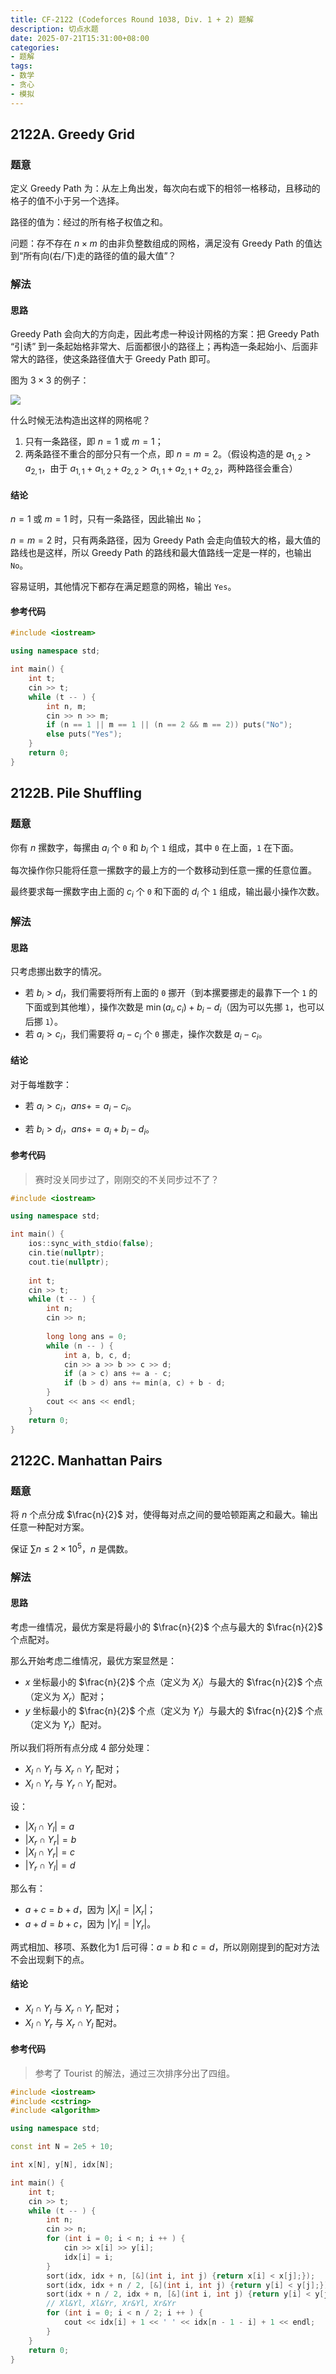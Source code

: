 ```yaml
---
title: CF-2122 (Codeforces Round 1038, Div. 1 + 2) 题解
description: 切点水题
date: 2025-07-21T15:31:00+08:00
categories:
- 题解
tags:
- 数学
- 贪心
- 模拟
---
```


## 2122A. Greedy Grid

### 题意

定义 Greedy Path 为：从左上角出发，每次向右或下的相邻一格移动，且移动的格子的值不小于另一个选择。

路径的值为：经过的所有格子权值之和。

问题：存不存在 $n \times m$ 的由非负整数组成的网格，满足没有 Greedy Path 的值达到“所有向(右/下)走的路径的值的最大值”？

### 解法

#### 思路

Greedy Path 会向大的方向走，因此考虑一种设计网格的方案：把 Greedy Path “引诱” 到一条起始格非常大、后面都很小的路径上；再构造一条起始小、后面非常大的路径，使这条路径值大于 Greedy Path 即可。

图为 $3 \times 3$ 的例子：

![](a.png)

什么时候无法构造出这样的网格呢？

1. 只有一条路径，即 $n = 1$ 或 $m = 1$；
2. 两条路径不重合的部分只有一个点，即 $n = m = 2$。（假设构造的是 $a_{1, 2} > a_{2, 1}$，由于 $a_{1, 1} + a_{1, 2} + a_{2, 2} > a_{1, 1} + a_{2, 1} + a_{2, 2}$，两种路径会重合）

#### 结论

$n = 1$ 或 $m = 1$ 时，只有一条路径，因此输出 `No`；

$n = m = 2$ 时，只有两条路径，因为 Greedy Path 会走向值较大的格，最大值的路线也是这样，所以 Greedy Path 的路线和最大值路线一定是一样的，也输出 `No`。

容易证明，其他情况下都存在满足题意的网格，输出 `Yes`。

#### 参考代码

```cpp
#include <iostream>

using namespace std;

int main() {
	int t;
	cin >> t;
	while (t -- ) {
		int n, m;
		cin >> n >> m;
		if (n == 1 || m == 1 || (n == 2 && m == 2)) puts("No");
		else puts("Yes");
	}
	return 0;
}
```

## 2122B. Pile Shuffling

### 题意

你有 $n$ 摞数字，每摞由 $a_i$ 个 `0` 和 $b_i$ 个 `1` 组成，其中 `0` 在上面，`1` 在下面。

每次操作你只能将任意一摞数字的最上方的一个数移动到任意一摞的任意位置。

最终要求每一摞数字由上面的 $c_i$ 个 `0` 和下面的 $d_i$ 个 `1` 组成，输出最小操作次数。

### 解法

#### 思路

只考虑挪出数字的情况。

- 若 $b_i > d_i$，我们需要将所有上面的 `0` 挪开（到本摞要挪走的最靠下一个 `1` 的下面或到其他堆），操作次数是 $\min(a_i, c_i) + b_i - d_i$（因为可以先挪 `1`，也可以后挪 `1`）。
- 若 $a_i > c_i$，我们需要将 $a_i - c_i$ 个 `0` 挪走，操作次数是 $a_i - c_i$。

#### 结论

对于每堆数字：

- 若 $a_i > c_i$，$ans += a_i - c_i$。

- 若 $b_i > d_i$，$ans += a_i + b_i - d_i$。

#### 参考代码

> 赛时没关同步过了，刚刚交的不关同步过不了？

```cpp
#include <iostream>

using namespace std;

int main() {
	ios::sync_with_stdio(false);
	cin.tie(nullptr);
	cout.tie(nullptr);
	
	int t;
	cin >> t;
	while (t -- ) {
		int n;
		cin >> n;
		
		long long ans = 0;
		while (n -- ) {
			int a, b, c, d;
			cin >> a >> b >> c >> d;
			if (a > c) ans += a - c;
			if (b > d) ans += min(a, c) + b - d;
		}
		cout << ans << endl;
	}
	return 0;
}
```

## 2122C. Manhattan Pairs

### 题意

将 $n$ 个点分成 $\frac{n}{2}$ 对，使得每对点之间的曼哈顿距离之和最大。输出任意一种配对方案。

保证 $\sum{n} \leq 2 \times 10^5$，$n$ 是偶数。

### 解法

#### 思路

考虑一维情况，最优方案是将最小的 $\frac{n}{2}$ 个点与最大的 $\frac{n}{2}$ 个点配对。

那么开始考虑二维情况，最优方案显然是：

- $x$ 坐标最小的 $\frac{n}{2}$ 个点（定义为 $X_l$）与最大的 $\frac{n}{2}$ 个点（定义为 $X_r$）配对；
- $y$ 坐标最小的 $\frac{n}{2}$ 个点（定义为 $Y_l$）与最大的 $\frac{n}{2}$ 个点（定义为 $Y_r$）配对。

所以我们将所有点分成 $4$ 部分处理：

- $X_l \cap Y_l$ 与 $X_r \cap Y_r$ 配对；
- $X_l \cap Y_r$ 与 $Y_r \cap Y_l$ 配对。

设：

- $|X_l \cap Y_l| = a$
- $|X_r \cap Y_r| = b$
- $|X_l \cap Y_r| = c$
- $|Y_r \cap Y_l| = d$

那么有：

- $a + c = b + d$，因为 $|X_l| = |X_r|$；
- $a + d = b + c$，因为 $|Y_l| = |Y_r|$。

两式相加、移项、系数化为1 后可得：$a = b$ 和 $c = d$，所以刚刚提到的配对方法不会出现剩下的点。

#### 结论

- $X_l \cap Y_l$ 与 $X_r \cap Y_r$ 配对；
- $X_l \cap Y_r$ 与 $X_r \cap Y_l$ 配对。

#### 参考代码

> 参考了 Tourist 的解法，通过三次排序分出了四组。

```cpp
#include <iostream>
#include <cstring>
#include <algorithm>

using namespace std;

const int N = 2e5 + 10;

int x[N], y[N], idx[N];

int main() {
	int t;
	cin >> t;
	while (t -- ) {
		int n;
		cin >> n;
		for (int i = 0; i < n; i ++ ) {
			cin >> x[i] >> y[i];
			idx[i] = i;
		}
		sort(idx, idx + n, [&](int i, int j) {return x[i] < x[j];});
		sort(idx, idx + n / 2, [&](int i, int j) {return y[i] < y[j];});
		sort(idx + n / 2, idx + n, [&](int i, int j) {return y[i] < y[j];});
		// Xl&Yl, Xl&Yr, Xr&Yl, Xr&Yr
		for (int i = 0; i < n / 2; i ++ ) {
			cout << idx[i] + 1 << ' ' << idx[n - 1 - i] + 1 << endl;
		}
	}
	return 0;
}
```
